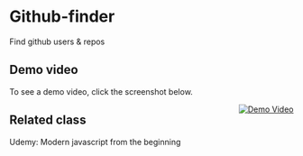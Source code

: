 # Github-finder
Find github users & repos

## Demo video 
To see a demo video, click the screenshot below.

<a style="float:right" href="https://www.youtube.com/watch?v=gtiC3mmafbI" target="_blank">
  <img alt="Demo Video" src="https://i.ibb.co/xzxwKfG/github-finder.png" />
</a>


## Related class
Udemy: Modern javascript from the beginning
